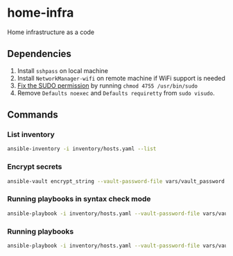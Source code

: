 # home-infra
Home infrastructure as a code

## Dependencies

1. Install `sshpass` on local machine
2. Install `NetworkManager-wifi` on remote machine if WiFi support is needed
3. [Fix the SUDO permission](https://access.redhat.com/solutions/6217761) by running `chmod 4755 /usr/bin/sudo`
4. Remove `Defaults noexec` and `Defaults requiretty` from `sudo visudo`.

## Commands

### List inventory

```sh
ansible-inventory -i inventory/hosts.yaml --list
```

### Encrypt secrets

```sh
ansible-vault encrypt_string --vault-password-file vars/vault_password.txt "password" --name 'key'
```

### Running playbooks in syntax check mode

```sh
ansible-playbook -i inventory/hosts.yaml --vault-password-file vars/vault_password.txt --syntax-check init_infra.yaml
```

### Running playbooks

```sh
ansible-playbook -i inventory/hosts.yaml --vault-password-file vars/vault_password.txt init_infra.yaml
```